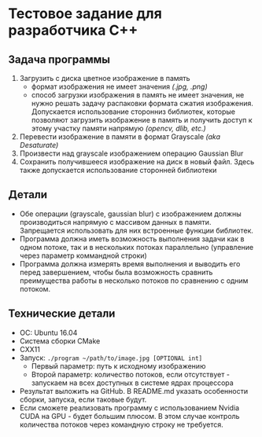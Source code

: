 # Тестовое задание для разработчика C++

## Задача программы
1. Загрузить с диска цветное изображение в память
    - формат изображения не имеет значения *(.jpg, .png)*
    - способ загрузки изображения в память не имеет значения, не нужно решать задачу распаковки формата сжатия изображения. Допускается использование сторонниз библиотек, которые позволяют загрузить изображение в память и получить доступ к этому участку памяти напрямую *(opencv, dlib, etc.)*
2. Перевести изображение в памяти в формат Grayscale *(aka Desaturate)*
3. Произвести над grayscale изображением операцию Gaussian Blur
4. Сохранить получившееся изображение на диск в новый файл. Здесь также допускается использование сторонней библиотеки

## Детали
* Обе операции (grayscale, gaussian blur) с изображением должны производиться напрямую с массивом данных в памяти. Запрещается использовать для них встроенные функции библиотек.
* Программа должна иметь возможность выполнения задачи как в одном потоке, так и в нескольких потоках параллельно (управление через параметр коммандной строки)
* Программа должна измерять время выполнения и выводить его перед завершением, чтобы была возможность сравнить преимущества работы в несколько потоков по сравнению с одним потоком.

## Технические детали
* OC: Ubuntu 16.04
* Система сборки CMake
* CXX11
* Запуск: `./program ~/path/to/image.jpg [OPTIONAL int]`
  - Первый параметр: путь к исходному изображению
  - Второй параметр: количество потоков, если отсутствует - запускаем на всех доступных в системе ядрах процессора
* Результат выложить на GitHub. В README.md указать особенности сборки, запуска, если таковые будут.
* Если сможете реализовать программу с использованием Nvidia CUDA на GPU - будет большим плюсом. В этом случае контроль количества потоков через командную строку не требуется.
